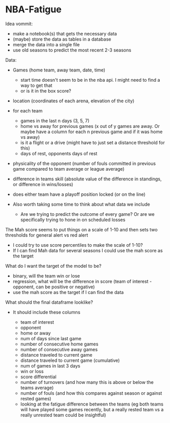 # NBA-Fatigue

Idea vommit:

- make a notebook(s) that gets the necessary data
- (maybe) store the data as tables in a database
- merge the data into a single file
- use old seasons to predict the most recent 2-3 seasons

Data:

- Games (home team, away team, date, time)
  - start time doesn't seem to be in the nba api. I might need to find a way to get that
  - or is it in the box score?
- location (coordinates of each arena, elevation of the city)
- for each team

  - games in the last n days (3, 5, 7)
  - home vs away for previous games (x out of y games are away. Or maybe have a column for each n previous game and if it was home vs away)
  - is it a flight or a drive (might have to just set a distance threshold for this)
  - days of rest, opponents days of rest

- physicality of the opponent (number of fouls committed in previous game compared to team average or league average)
- difference in teams skill (absolute value of the difference in standings, or difference in wins/losses)
- does either team have a playoff position locked (or on the line)

- Also worth taking some time to think about what data we include
  - Are we trying to predict the outcome of every game? Or are we specifically trying to hone in on scheduled losses

The Mah score seems to put things on a scale of 1-10 and then sets two thresholds for general alert vs red alert

- I could try to use score percentiles to make the scale of 1-10?
- If I can find Mah data for several seasons I could use the mah score as the target

What do I want the target of the model to be?

- binary, will the team win or lose
- regression, what will be the difference in score (team of interest - opponent, can be positive or negative)
- use the mah score as the target if I can find the data

What should the final dataframe looklike?

- It should include these columns

  - team of interest
  - opponent
  - home or away
  - num of days since last game
  - number of consecutive home games
  - number of consecutive away games
  - distance traveled to current game
  - distance traveled to current game (cumulative)
  - num of games in last 3 days
  - win or loss
  - score differential
  - number of turnovers (and how many this is above or below the teams average)
  - number of fouls (and how this compares against season or against rested games)

  * looking at the fatigue difference between the teams (eg both teams will have played some games recently, but a really rested team vs a really unrested team could be insightful)
